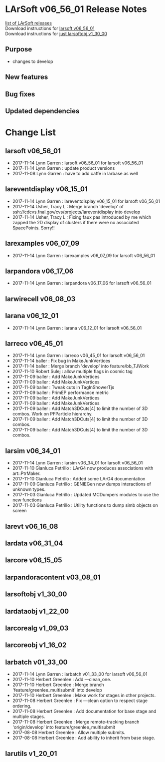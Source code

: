 # LArSoft v06_56_01 Release Notes



[list of LArSoft releases](LArSoft_release_list)  
Download instructions for [larsoft v06_56_01](https://scisoft.fnal.gov/scisoft/bundles/larsoft/v06_56_01/larsoft-v06_56_01.html)  
Download instructions for [just larsoftobj v1_30_00](https://scisoft.fnal.gov/scisoft/bundles/larsoftobj/v1_30_00/larsoftobj-v1_30_00.html)

## Purpose

-   changes to develop

## New features

## Bug fixes

## Updated dependencies

# Change List

## larsoft v06_56_01

-   2017-11-14 Lynn Garren : larsoft v06_56_01 for larsoft v06_56_01
-   2017-11-14 Lynn Garren : update product versions
-   2017-11-08 Lynn Garren : have to add caffe in larbase as well

## lareventdisplay v06_15_01

-   2017-11-14 Lynn Garren : lareventdisplay v06_15_01 for larsoft v06_56_01
-   2017-11-14 Usher, Tracy L : Merge branch 'develop' of ssh://cdcvs.fnal.gov/cvs/projects/lareventdisplay into develop
-   2017-11-14 Usher, Tracy L : Fixing faux pas introduced by me which zapped the 2D display of clusters if there were no associated SpacePoints. Sorry!!

## larexamples v06_07_09

-   2017-11-14 Lynn Garren : larexamples v06_07_09 for larsoft v06_56_01

## larpandora v06_17_06

-   2017-11-14 Lynn Garren : larpandora v06_17_06 for larsoft v06_56_01

## larwirecell v06_08_03

## larana v06_12_01

-   2017-11-14 Lynn Garren : larana v06_12_01 for larsoft v06_56_01

## larreco v06_45_01

-   2017-11-14 Lynn Garren : larreco v06_45_01 for larsoft v06_56_01
-   2017-11-14 baller : Fix bug in MakeJunkVertices
-   2017-11-14 baller : Merge branch 'develop' into feature/bb_TJWork
-   2017-11-10 Robert Sulej : allow multiple flags in cosmic tag
-   2017-11-09 baller : Add MakeJunkVertices
-   2017-11-09 baller : Add MakeJunkVertices
-   2017-11-09 baller : Tweak cuts in TagInShowerTjs
-   2017-11-09 baller : PrimEP performance metric
-   2017-11-09 baller : Add MakeJunkVertices
-   2017-11-09 baller : Add MakeJunkVertices
-   2017-11-09 baller : Add Match3DCuts\[4\] to limit the number of 3D combos. Work on PFParticle hierarchy.
-   2017-11-09 baller : Add Match3DCuts\[4\] to limit the number of 3D combos.
-   2017-11-09 baller : Add Match3DCuts\[4\] to limit the number of 3D combos.

## larsim v06_34_01

-   2017-11-14 Lynn Garren : larsim v06_34_01 for larsoft v06_56_01
-   2017-11-10 Gianluca Petrillo : LArG4 now produces associations with art::PtrMaker.
-   2017-11-10 Gianluca Petrillo : Added some LArG4 documentation
-   2017-11-09 Gianluca Petrillo : GENIEGen now dumps interactions of unknown types.
-   2017-11-03 Gianluca Petrillo : Updated MCDumpers modules to use the new functions
-   2017-11-03 Gianluca Petrillo : Utility functions to dump simb objects on screen

## larevt v06_16_08

## lardata v06_31_04

## larcore v06_15_05

## larpandoracontent v03_08_01

## larsoftobj v1_30_00

## lardataobj v1_22_00

## larcorealg v1_09_03

## larcoreobj v1_16_02

## larbatch v01_33_00

-   2017-11-14 Lynn Garren : larbatch v01_33_00 for larsoft v06_56_01
-   2017-11-10 Herbert Greenlee : Add —clean_one.
-   2017-11-10 Herbert Greenlee : Merge branch 'feature/greenlee_multisubmit' into develop
-   2017-11-10 Herbert Greenlee : Make <previousstage> work for stages in other projects.
-   2017-11-08 Herbert Greenlee : Fix —clean option to respect stage ordering.
-   2017-11-08 Herbert Greenlee : Add documentation for base stage and multiple stages.
-   2017-11-08 Herbert Greenlee : Merge remote-tracking branch 'origin/develop' into feature/greenlee_multisubmit
-   2017-08-08 Herbert Greenlee : Allow multiple submits.
-   2017-08-08 Herbert Greenlee : Add ability to inherit from base stage.

## larutils v1_20_01
